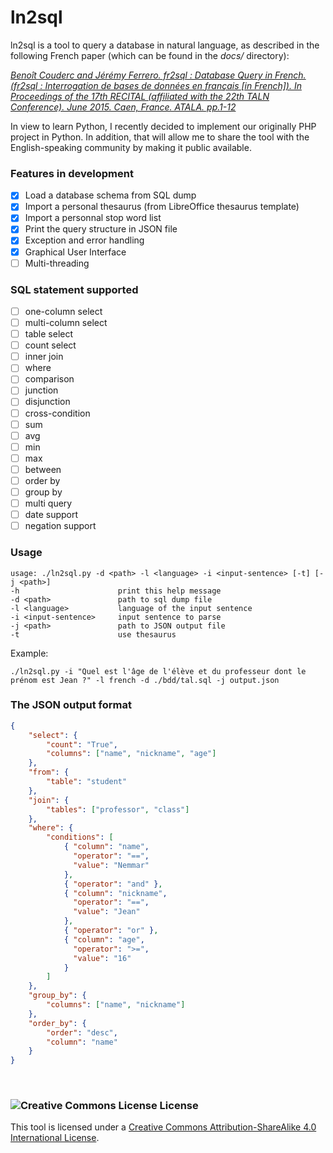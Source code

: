 # ln2sql

ln2sql is a tool to query a database in natural language, as described in the following French paper (which can be found in the <i>docs/</i> directory):

<i><a rel="license" href="https://www.researchgate.net/publication/278965118_fr2sql_Interrogation_de_bases_de_donnees_en_francais">Benoît Couderc and Jérémy Ferrero. fr2sql : Database Query in French. (fr2sql : Interrogation de bases de données en français [in French]). In Proceedings of the 17th RECITAL (affiliated with the 22th TALN Conference). June 2015. Caen, France. ATALA. pp.1-12 </a></i>

In view to learn Python, I recently decided to implement our originally PHP project in Python. In addition, that will allow me to share the tool with the English-speaking community by making it public available.

### Features in development

- [X] Load a database schema from SQL dump
- [X] Import a personal thesaurus (from LibreOffice thesaurus template)
- [X] Import a personnal stop word list
- [X] Print the query structure in JSON file
- [X] Exception and error handling
- [X] Graphical User Interface
- [ ] Multi-threading

### SQL statement supported

- [ ] one-column select
- [ ] multi-column select
- [ ] table select
- [ ] count select
- [ ] inner join
- [ ] where
- [ ] comparison
- [ ] junction
- [ ] disjunction
- [ ] cross-condition
- [ ] sum
- [ ] avg
- [ ] min
- [ ] max
- [ ] between
- [ ] order by
- [ ] group by
- [ ] multi query
- [ ] date support
- [ ] negation support

### Usage

```
usage: ./ln2sql.py -d <path> -l <language> -i <input-sentence> [-t] [-j <path>]
-h						print this help message
-d <path>				path to sql dump file
-l <language>			language of the input sentence
-i <input-sentence>		input sentence to parse
-j <path>				path to JSON output file
-t						use thesaurus
```
Example:
```
./ln2sql.py -i "Quel est l'âge de l'élève et du professeur dont le prénom est Jean ?" -l french -d ./bdd/tal.sql -j output.json
```

### The JSON output format

```JSON
{
	"select": {
		"count": "True",
		"columns": ["name", "nickname", "age"]
	},
	"from": {
		"table": "student"
	},
	"join": {
		"tables": ["professor", "class"]
	},
	"where": {
		"conditions": [
			{ "column": "name",
			  "operator": "==",
			  "value": "Nemmar"
			},
			{ "operator": "and" },
			{ "column": "nickname",
			  "operator": "==",
			  "value": "Jean"
			},
			{ "operator": "or" },
			{ "column": "age",
			  "operator": ">=",
			  "value": "16"
			}
		]
	},
	"group_by": {
		"columns": ["name", "nickname"]
	},
	"order_by": {
		"order": "desc",
		"column": "name"
	}
}
```
<br/>

### <img alt="Creative Commons License" style="border-width:0" src="https://i.creativecommons.org/l/by-sa/4.0/88x31.png" /> License

This tool is licensed under a <a rel="license" href="http://creativecommons.org/licenses/by-sa/4.0/">Creative Commons Attribution-ShareAlike 4.0 International License</a>.
